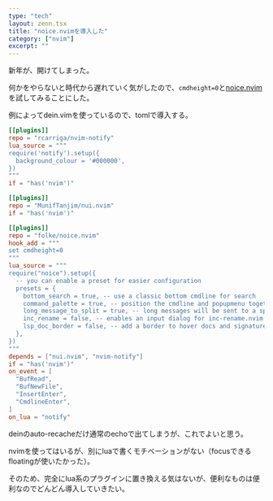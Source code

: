 ```yaml
---
type: "tech"
layout: zenn.tsx
title: "noice.nvimを導入した"
category: ["nvim"]
excerpt: ""
---
```


新年が、開けてしまった。

何かをやらないと時代から遅れていく気がしたので、`cmdheight=0`と[noice.nvim](https://github.com/folke/noice.nvim)を試してみることにした。

例によってdein.vimを使っているので、tomlで導入する。


```toml
[[plugins]]
repo = "rcarriga/nvim-notify"
lua_source = """
require('notify').setup({
  background_colour = '#000000',
})
"""
if = "has('nvim')"

[[plugins]]
repo = "MunifTanjim/nui.nvim"
if = "has('nvim')"

[[plugins]]
repo = "folke/noice.nvim"
hook_add = """
set cmdheight=0
"""
lua_source = """
require("noice").setup({
  -- you can enable a preset for easier configuration
  presets = {
    bottom_search = true, -- use a classic bottom cmdline for search
    command_palette = true, -- position the cmdline and popupmenu together
    long_message_to_split = true, -- long messages will be sent to a split
    inc_rename = false, -- enables an input dialog for inc-rename.nvim
    lsp_doc_border = false, -- add a border to hover docs and signature help
  },
})
"""
depends = ["nui.nvim", "nvim-notify"]
if = "has('nvim')"
on_event = [
  "BufRead",
  "BufNewFile",
  "InsertEnter",
  "CmdlineEnter",
]
on_lua = "notify"
```


deinのauto-recacheだけ通常のechoで出てしまうが、これでよいと思う。


nvimを使ってはいるが、別にluaで書くモチベーションがない（focusできるfloatingが使いたかった）。

そのため、完全にlua系のプラグインに置き換える気はないが、便利なものは便利なのでどんどん導入していきたい。
